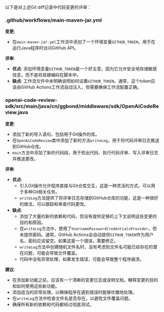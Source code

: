 以下是对上述Git diff记录中代码变更的评审：

### .github/workflows/main-maven-jar.yml
**变更**:
- 在`main-maven-jar.yml`工作流中添加了一个环境变量`GITHUB_TOKEN`，用于在运行Java程序时访问GitHub API。

**评审**:
- **优点**: 添加环境变量`GITHUB_TOKEN`是一个好主意，因为它允许安全地存储敏感信息，而不是将其硬编码在脚本中。
- **缺点**: 工作流文件中未明确说明如何设置`GITHUB_TOKEN`。通常，这个token应该由GitHub Actions工作流自动注入，但需要确保工作流配置正确。

### openai-code-review-sdk/src/main/java/cn/ggbond/middleware/sdk/OpenAiCodeReview.java
**变更**:
- 添加了新的导入语句，包括用于Git操作的库。
- 在`OpenAiCodeReview`类中添加了新的方法`writeLog`，用于将代码评审日志推送到GitHub仓库。
- `main`方法中添加了新的代码段，用于检出代码、执行代码评审、写入评审日志并推送更改。

**评审**:
- **优点**:
  - 引入Git操作允许程序直接与Git仓库交互，这是一种灵活的方式，可以用于多种Git相关任务。
  - `writeLog`方法提供了将评审日志存储到GitHub仓库的功能，这是一种很好的做法，可以跟踪和审查代码更改。
- **缺点**:
  - 添加了大量的新的依赖和代码，但没有提供足够的上下文说明这些变更的目的和原因。
  - 在`writeLog`方法中，使用了`UsernamePasswordCredentialsProvider`，但未提供密码。通常，GitHub Actions会自动提供`GITHUB_TOKEN`作为用户名，密码应该留空。如果这是一个错误，需要修正。
  - `writeLog`方法中创建随机文件名时，没有考虑到文件名可能已经存在的潜在问题，可能会导致文件覆盖。
  - 代码中没有异常处理，如果发生错误，可能会导致整个程序崩溃。

**建议**:
- 在添加新功能之前，应该有一个清晰的变更日志或说明文档，解释变更的目的和如何使用这些新功能。
- 添加适当的异常处理，以确保程序在遇到错误时能够优雅地处理。
- 在`writeLog`方法中检查文件名是否存在，以避免文件覆盖问题。
- 确保所有新的依赖和代码都经过彻底测试。